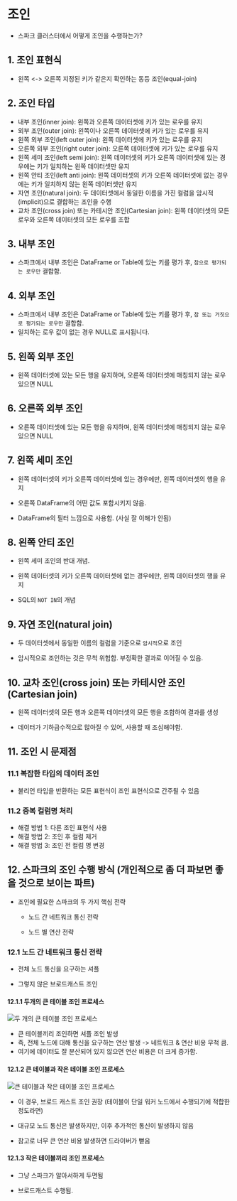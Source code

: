 # 조인

- 스파크 클러스터에서 어떻게 조인을 수행하는가?

## 1. 조인 표현식

- 왼쪽 <-> 오른쪽 지정된 키가 같은지 확인하는 동등 조인(equal-join)

## 2. 조인 타입

- 내부 조인(inner join): 왼쪽과 오른쪽 데이터셋에 키가 있는 로우를 유지
- 외부 조인(outer join): 왼쪽이나 오른쪽 데이터셋에 키가 있는 로우를 유지
- 왼쪽 외부 조인(left outer join): 왼쪽 데이터셋에 키가 있는 로우를 유지
- 오른쪽 외부 조인(right outer join): 오른쪽 데이터셋에 키가 있는 로우를 유지
- 왼쪽 세미 조인(left semi join): 왼쪽 데이터셋의 키가 오른쪽 데이터셋에 있는 경우에는 키가 일치하는 왼쪽 데이터셋만 유지
- 왼쪽 안티 조인(left anti join): 왼쪽 데이터셋의 키가 오른쪽 데이터셋에 없는 경우에는 키가 일치하지 않는 왼쪽 데이터셋만 유지
- 자연 조인(natural join): 두 데이터셋에서 동일한 이름을 가진 컬럼을 암시적(implicit)으로 결합하는 조인을 수행
- 교차 조인(cross join) 또는 카테시안 조인(Cartesian join): 왼쪽 데이터셋의 모든 로우와 오른쪽 데이터셋의 모든 로우를 조합

## 3. 내부 조인

- 스파크에서 내부 조인은 DataFrame or Table에 있는 키를 평가 후, `참으로 평가되는 로우만` 결합함.

## 4. 외부 조인

- 스파크에서 내부 조인은 DataFrame or Table에 있는 키를 평가 후, `참 또는 거짓으로 평가되는 로우만` 결합함.
- 일치하는 로우 값이 없는 경우 NULL로 표시됩니다.

## 5. 왼쪽 외부 조인

- 왼쪽 데이터셋에 있는 모든 행을 유지하며, 오른쪽 데이터셋에 매칭되지 않는 로우 있으면 NULL

## 6. 오른쪽 외부 조인

- 오른쪽 데이터셋에 있는 모든 행을 유지하며, 왼쪽 데이터셋에 매칭되지 않는 로우 있으면 NULL

## 7. 왼쪽 세미 조인

- 왼쪽 데이터셋의 키가 오른쪽 데이터셋에 있는 경우에만, 왼쪽 데이터셋의 행을 유지

- 오른쪽 DataFrame의 어떤 값도 포함시키지 않음.

- DataFrame의 필터 느낌으로 사용함. (사실 잘 이해가 안됨)

## 8. 왼쪽 안티 조인

- 왼쪽 세미 조인의 반대 개념.

- 왼쪽 데이터셋의 키가 오른쪽 데이터셋에 없는 경우에만, 왼쪽 데이터셋의 행을 유지

- SQL의 `NOT IN`의 개념

## 9. 자연 조인(natural join)

- 두 데이터셋에서 동일한 이름의 컬럼을 기준으로 `암시적`으로 조인

- 암시적으로 조인하는 것은 무척 위험함. 부정확한 결과로 이어질 수 있음.

## 10. 교차 조인(cross join) 또는 카테시안 조인(Cartesian join)

- 왼쪽 데이터셋의 모든 행과 오른쪽 데이터셋의 모든 행을 조합하여 결과를 생성

- 데이터가 기하급수적으로 많아질 수 있어, 사용할 때 조심해야함.

## 11. 조인 시 문제점

### 11.1 복잡한 타입의 데이터 조인
- 불리언 타입을 반환하는 모든 표현식이 조인 표현식으로 간주될 수 있음

### 11.2 중복 컬럼명 처리
- 해결 방법 1: 다른 조인 표현식 사용
- 해결 방법 2: 조인 후 컬럼 제거
- 해결 방법 3: 조인 전 컬럼 명 변경

## 12. 스파크의 조인 수행 방식 (개인적으로 좀 더 파보면 좋을 것으로 보이는 파트)

- 조인에 필요한 스파크의 두 가지 핵심 전략

    - 노드 간 네트워크 통신 전략

    - 노드 별 연산 전략

### 12.1 노드 간 네트워크 통신 전략

- 전체 노드 통신을 요구하는 셔플

- 그렇지 않은 브로드캐스트 조인

#### 12.1.1 두개의 큰 테이블 조인 프로세스
![두 개의 큰 테이블 조인 프로세스](https://github.com/user-attachments/assets/5932bb56-613a-4cae-aaaf-10bb57da93ca)

- 큰 테이블끼리 조인하면 셔플 조인 발생 
- 즉, 전체 노드에 대해 통신을 요구하는 연산 발생 -> 네트워크 & 연산 비용 무척 큼.
- 여기에 데이터도 잘 분산되어 있지 않으면 연산 비용은 더 크게 증가함.

#### 12.1.2 큰 테이블과 작은 테이블 조인 프로세스

![큰 테이블과 작은 테이블 조인 프로세스](https://github.com/user-attachments/assets/39ddc3a4-9d24-4c66-9fe2-479e8e0c17a0)

- 이 경우, 브로드 캐스트 조인 권장 (테이블이 단일 워커 노드에서 수행되기에 적합한 정도라면)

- 대규모 노드 통신은 발생하지만, 이후 추가적인 통신이 발생하지 않음

- 참고로 너무 큰 연산 비용 발생하면 드라이버가 뻗음

#### 12.1.3 작은 테이블끼리 조인 프로세스

- 그냥 스파크가 알아서하게 두면됨

- 브로드캐스트 수행됨.